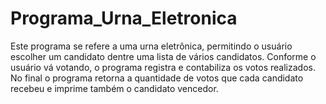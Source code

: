# Programa_Urna_Eletronica
 Este programa se refere a uma urna eletrônica, permitindo o usuário escolher um candidato dentre uma lista de vários candidatos. Conforme o usuário vá votando, o programa registra e contabiliza os votos realizados. No final o programa retorna a quantidade de votos que cada candidato recebeu e imprime também o candidato vencedor.
